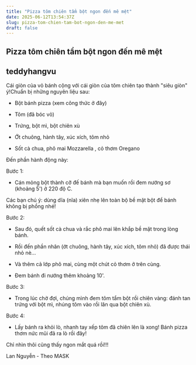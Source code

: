 ```yaml
---
title: "Pizza tôm chiên tẩm bột ngon đến mê mệt"
date: 2025-06-12T13:54:37Z
slug: pizza-tom-chien-tam-bot-ngon-den-me-met
draft: false
---
```


## Pizza tôm chiên tẩm bột ngon đến mê mệt

## teddyhangvu

Cái giòn của vỏ bánh cộng với cái giòn của tôm chiên tạo thành "siêu giòn" ý!Chuẩn bị những nguyên liệu sau:


  

- Bột bánh pizza (xem công thức ở đây)

- Tôm (đã bóc vỏ)

- Trứng, bột mì, bột chiên xù

- Ớt chuông, hành tây, xúc xích, tôm nhỏ

- Sốt cà chua, phô mai Mozzarella , cỏ thơm Oregano

 
Đến phần hành động này: 





Bước 1:

- Cán mỏng bột thành cỡ đế bánh mà bạn muốn rồi đem nướng sơ (khoảng 5') ở 220 độ C.

Các bạn chú ý: dùng dĩa (nĩa) xiên nhẹ lên toàn bộ bề mặt bột để bánh không bị phồng nhé!



Bước 2:

- Sau đó, quết sốt cà chua và rắc phô mai lên khắp bề mặt trong lòng bánh.



- Rồi đến phần nhân (ớt chuông, hành tây, xúc xích, tôm nhỏ) đã được thái nhỏ nè...




- Và thêm cả lớp phô mai, cùng một chút cỏ thơm ở trên cùng.

- Đem bánh đi nướng thêm khoảng 10'.




Bước 3:

- Trong lúc chờ đợi, chúng mình đem tôm tẩm bột rồi chiên vàng: đánh tan trứng với bột mì, nhúng tôm vào rồi lăn qua bột chiên xù.




Bước 4:

- Lấy bánh ra khỏi lò, nhanh tay xếp tôm đã chiên lên là xong!
Bánh pizza thơm nức mũi đã ra lò rồi đây!


Chỉ nhìn thôi cũng thấy ngon mắt quá rồi!!!


Lan Nguyễn - Theo MASK